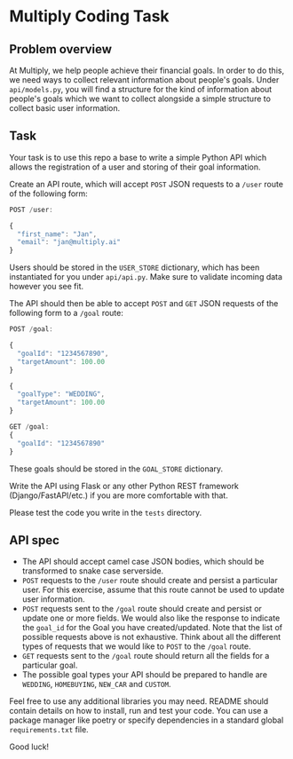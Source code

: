 Multiply Coding Task
====================

## Problem overview

At Multiply, we help people achieve their financial goals. In order to do this, we need ways to collect relevant information about people's goals. Under `api/models.py`, you will find a structure for the kind of information about people's goals which we want to collect alongside a simple structure to collect basic user information.

## Task

Your task is to use this repo a base to write a simple Python API which allows the registration of a user and storing of their goal information.

Create an API route, which will accept `POST` JSON requests to a `/user` route of the following form:

```javascript
POST /user:

{
  "first_name": "Jan",
  "email": "jan@multiply.ai"
}


```

Users should be stored in the `USER_STORE` dictionary, which has been instantiated for you under `api/api.py`. Make sure to validate incoming data however you see fit.

The API should then be able to accept `POST` and `GET` JSON requests of the following form to a `/goal` route:

```javascript
POST /goal:

{
  "goalId": "1234567890",
  "targetAmount": 100.00
}

{
  "goalType": "WEDDING",
  "targetAmount": 100.00
}

GET /goal:
{
  "goalId": "1234567890"
}

```

These goals should be stored in the `GOAL_STORE` dictionary.

Write the API using Flask or any other Python REST framework (Django/FastAPI/etc.) if you are more comfortable with that.

Please test the code you write in the `tests` directory.


## API spec

* The API should accept camel case JSON bodies, which should be transformed to snake case serverside.
* `POST` requests to the `/user` route should create and persist a particular user. For this exercise, assume that this route cannot be used to update user information.
* `POST` requests sent to the `/goal` route should create and persist or update one or more fields. We would also like the response to indicate the `goal_id` for the Goal you have created/updated. Note that the list of possible requests above is not exhaustive. Think about all the different types of requests that we would like to `POST` to the `/goal` route.
* `GET` requests sent to the `/goal` route should return all the fields for a particular goal. 
* The possible goal types your API should be prepared to handle are `WEDDING`, `HOMEBUYING`, `NEW_CAR` and `CUSTOM`. 


Feel free to use any additional libraries you may need. README should contain details on how to install, run and test your code. You can use a package manager like poetry or specify dependencies in a standard global `requirements.txt` file.

Good luck!
